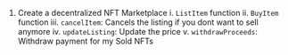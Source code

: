 1. Create a decentralized NFT Marketplace
        i. `ListItem` function
        ii. `BuyItem` function
        iii. `cancelItem`: Cancels the listing if you dont want to sell anymore
        iv. `updateListing`: Update the price
        v. `withdrawProceeds`: Withdraw payment for my Sold NFTs